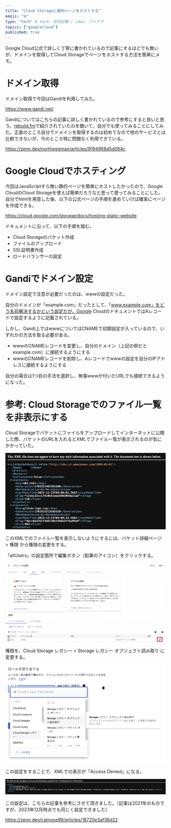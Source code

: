 ```yaml
---
title: "Cloud Storageに静的ページをホストする"
emoji: "🌐"
type: "tech" # tech: 技術記事 / idea: アイデア
topics: ["googlecloud"]
published: true
---
```


Google Cloud公式で詳しく丁寧に書かれているので記事にするほどでも無いが、ドメインを取得してCloud Storageでページをホストする方法を簡単にメモ。

# ドメイン取得

ドメイン取得で今回はGandiを利用してみた。

https://www.gandi.net/

Gandiについてはこちらの記事に詳しく書かれているので参考にすると良いと思う。[rebuild.fm](https://rebuild.fm/)で紹介されていたのを聴いて、自分でも使ってみることにしてみた。正直のところ自分でドメインを取得するのは初めてなので他のサービスとは比較できないが、今のところ特に問題なく利用できている。

https://zenn.dev/northeggman/articles/9194968d5d084c

# Google Cloudでホスティング

今回はJavaScriptすら無い静的ページを簡単にホストしたかったので、Google CloudのCloud Storageを使えば簡単だろうなと思って使ってみることにした。自分でhtmlを用意した後、以下の公式ページの手順を進めていけば確実にページを作成できる。

https://cloud.google.com/storage/docs/hosting-static-website

ドキュメントに沿って、以下の手順を踏む。

* Cloud Storageのバケット作成
* ファイルのアップロード
* SSL証明書作成
* ロードバランサーの設定

# Gandiでドメイン設定

ドメイン設定で注意が必要だったのは、wwwの設定だった。

自分のドメインが「example.com」だったとして、「www.example.com」をどう名前解決するかという設定だが、Google CloudのドキュメントではAレコードで設定するように記載されている。

しかし、Gandi上ではwwwについてはCNAMEで初期設定が入っているので、いずれかの方法を取る必要がある。

* wwwのCNAMEレコードを変更し、自分のドメイン（上記の例だとexample.com）に接続するようにする
* wwwのCNAMEレコードを削除し、Aレコードでwwwの設定を自分のIPアドレスに接続するようにする

自分の場合は1つ目の手法を選択し、無事wwwが付いたURLでも接続できるようになった。

# 参考: Cloud Storageでのファイル一覧を非表示にする

Cloud Storageでバケットにファイルをアップロードしてインターネットに公開した際、バケットのURLを入れるとXMLでファイル一覧が表示されるのが気にかかっていた。

![](/images/cloud-storage-xml.png)

このXMLでのファイル一覧を表示しないようにするには、バケット詳細ページ > 権限 から権限の変更をする。

「allUsers」の設定箇所で編集ボタン（鉛筆のアイコン）をクリックする。

![](/images/cloud-storage-setting-1.png)

権限を、Cloud Storage レガシー > Storage レガシー オブジェクト読み取り に変更する。

![](/images/cloud-storage-setting-2.png)

この設定をすることで、XMLでの表示が「Access Denied」になる。

![](/images/cloud-storage-xml-403.png)

この設定は、こちらの記事を参考にさせて頂きました。（記事は2021年のものですが、2023年12月時点でも同じく設定できました）

https://zenn.dev/catnose99/articles/18720e3af36d22
